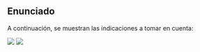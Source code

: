 <h2>Enunciado</h2>
<p>A continuación, se muestran las indicaciones a tomar en cuenta:</p>
<img src="https://github.com/user-attachments/assets/76a672b0-bbd5-4c9d-8b45-d511e835c110"style="max-width: 100%; height: auto;">
<img src="https://github.com/user-attachments/assets/74962f11-143e-4eb8-873d-16fb1088ac79" style="max-width: 100%; height: auto;">
